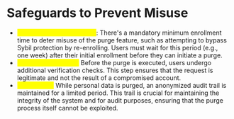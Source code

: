 # Safeguards to Prevent Misuse

* <mark style="color:yellow;">**Minimum Enrollment Time**</mark>: There's a mandatory minimum enrollment time to deter misuse of the purge feature, such as attempting to bypass Sybil protection by re-enrolling. Users must wait for this period (e.g., one week) after their initial enrollment before they can initiate a purge.
* <mark style="color:yellow;">**Verification Checks:**</mark> Before the purge is executed, users undergo additional verification checks. This step ensures that the request is legitimate and not the result of a compromised account.
* <mark style="color:yellow;">**Audit Trails:**</mark> While personal data is purged, an anonymized audit trail is maintained for a limited period. This trail is crucial for maintaining the integrity of the system and for audit purposes, ensuring that the purge process itself cannot be exploited.
